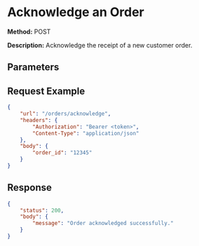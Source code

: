 # Acknowledge an Order
**Method:** POST

**Description:** Acknowledge the receipt of a new customer order.

## Parameters
<!-- Add parameters here -->

## Request Example
```json
{
    "url": "/orders/acknowledge",
    "headers": {
        "Authorization": "Bearer <token>",
        "Content-Type": "application/json"
    },
    "body": {
        "order_id": "12345"
    }
}
```

## Response
```json
{
    "status": 200,
    "body": {
        "message": "Order acknowledged successfully."
    }
}
```

